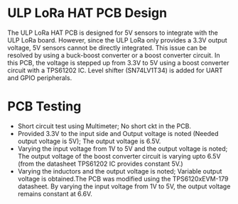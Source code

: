 # ULP LoRa HAT PCB Design

The ULP LoRa HAT PCB is designed for 5V sensors to integrate with the ULP LoRa board. However, since the ULP LoRa only provides a 3.3V output voltage, 5V sensors cannot be directly integrated. This issue can be resolved by using a buck-boost converter or a boost converter circuit. In this PCB, the voltage is stepped up from 3.3V to 5V using a boost converter circuit with a TPS61202 IC. Level shifter (SN74LV1T34) is added for UART and GPIO peripherals.


# PCB Testing

- Short circuit test using Multimeter; No short ckt in the PCB.
- Provided 3.3V to the input side and Output voltage is noted (Needed output voltage is 5V); The output voltage is 6.5V.
- Varying the input voltage from 1V to 5V and the output voltage is
noted; The output voltage of the boost converter circuit is varying upto
6.5V (from the datasheet TPS61202 IC provides constant 5V.)
 - Varying the inductors and the output voltage is noted; Variable output
voltage is obtained.The PCB was modified using the TPS6120xEVM-179 datasheet. By varying the input voltage from 1V to 5V, the output voltage remains constant at 6.6V.

